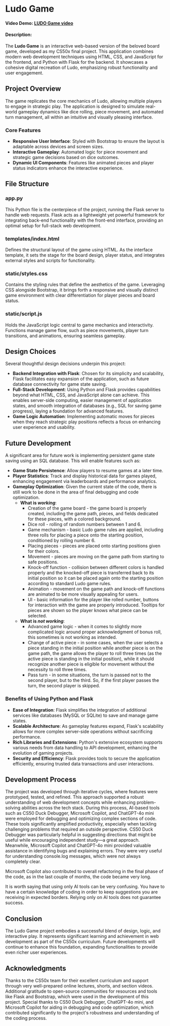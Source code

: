 # Ludo Game

#### Video Demo: [LUDO Game video](https://youtu.be/VCyraBtktCQ)


#### Description:
The **Ludo Game** is an interactive web-based version of the beloved board game, developed as my CS50x final project. This application combines modern web development techniques using HTML, CSS, and JavaScript for the frontend, and Python with Flask for the backend. It showcases a cohesive digital recreation of Ludo, emphasizing robust functionality and user engagement.

## Project Overview

The game replicates the core mechanics of Ludo, allowing multiple players to engage in strategic play. The application is designed to simulate real-world gameplay dynamics like dice rolling, piece movement, and automated turn management, all within an intuitive and visually pleasing interface.

### Core Features

- **Responsive User Interface**: Styled with Bootstrap to ensure the layout is adaptable across devices and screen sizes.
- **Interactive Gameplay**: Automated logic for piece movement and strategic game decisions based on dice outcomes.
- **Dynamic UI Components**: Features like animated pieces and player status indicators enhance the interactive experience.

## File Structure
### app.py

This Python file is the centerpiece of the project, running the Flask server to handle web requests. Flask acts as a lightweight yet powerful framework for integrating back-end functionality with the front-end interface, providing an optimal setup for full-stack web development.

### templates/index.html

Defines the structural layout of the game using HTML. As the interface template, it sets the stage for the board design, player status, and integrates external styles and scripts for functionality.

### static/styles.css

Contains the styling rules that define the aesthetics of the game. Leveraging CSS alongside Bootstrap, it brings forth a responsive and visually distinct game environment with clear differentiation for player pieces and board status.

### static/script.js

Holds the JavaScript logic central to game mechanics and interactivity. Functions manage game flow, such as piece movements, player turn transitions, and animations, ensuring seamless gameplay.

## Design Choices

Several thoughtful design decisions underpin this project:

- **Backend Integration with Flask**: Chosen for its simplicity and scalability, Flask facilitates easy expansion of the application, such as future database connectivity for game state saving.
- **Full-Stack Development**: Using Python and Flask provides capabilities beyond what HTML, CSS, and JavaScript alone can achieve. This enables server-side computing, easier management of application states, and smooth integration of databases (e.g., SQL for saving game progress), laying a foundation for advanced features.
- **Game Logic Automation**: Implementing automatic moves for pieces when they reach strategic play positions reflects a focus on enhancing user experience and usability.

## Future Development

A significant area for future work is implementing persistent game state saving using an SQL database. This will enable features such as:
- **Game State Persistence**: Allow players to resume games at a later time.
- **Player Statistics**: Track and display historical data for games played, enhancing engagement via leaderboards and performance analytics.
- **Gameplay Optimization**: Given the current state of the code, there is still work to be done in the area of final debugging and code optimization.
    - **What is _working_**:
        - Creation of the game board - the game board is properly created, including the game path, pieces, and fields dedicated for these pieces, with a colored background.
        - Dice roll - rolling of random numbers between 1 and 6.
        - Game mechanism - basic Ludo game rules are applied, including three rolls for placing a piece onto the starting position, conditioned by rolling number 6.
        - Placing pieces - pieces are placed onto starting positions given for their colors.
        - Movement - pieces are moving on the game path from starting to safe positions.
        - Knock-off function - collision between different colors is handled properly and the knocked-off piece is transferred back to its initial position so it can be placed again onto the starting position according to standard Ludo game rules.
        - Animation - movement on the game path and knock-off functions are animated to be more visually appealing for users.
        - UI - basic information for the player like rolled number, buttons for interaction with the game are properly introduced. Tooltips for pieces are shown so the player knows what piece can be selected.
    - **What is _not working_**:
        - Advanced game logic - when it comes to slightly more complicated logic around proper acknowledgment of bonus roll, this sometimes is not working as intended.
        - Change of active piece - in some cases, when the user selects a piece standing in the initial position while another piece is on the game path, the game allows the player to roll three times (as the active piece is standing in the initial position), while it should recognize another piece is eligible for movement without the necessity to roll three times.
        - Pass turn - in some situations, the turn is passed not to the second player, but to the third. So, if the first player passes the turn, the second player is skipped.

### Benefits of Using Python and Flask

- **Ease of Integration**: Flask simplifies the integration of additional services like databases (MySQL or SQLite) to save and manage game states.
- **Scalable Architecture**: As gameplay features expand, Flask's scalability allows for more complex server-side operations without sacrificing performance.
- **Rich Libraries and Extensions**: Python's extensive ecosystem supports various needs from data handling to API development, enhancing the evolution of gaming projects.
- **Security and Efficiency**: Flask provides tools to secure the application efficiently, ensuring trusted data transactions and user interactions.

## Development Process

The project was developed through iterative cycles, where features were prototyped, tested, and refined. This approach supported a robust understanding of web development concepts while enhancing problem-solving abilities across the tech stack. During this process, AI-based tools such as CS50 Duck Debugger, Microsoft Copilot, and ChatGPT-4o mini were employed for debugging and optimizing complex sections of code. These tools significantly amplified productivity, especially when tackling challenging problems that required an outside perspective. CS50 Duck Debugger was particularly helpful in suggesting directions that might be useful while encouraging independent study—a great approach. Meanwhile, Microsoft Copilot and ChatGPT-4o mini provided valuable assistance in identifying bugs and explaining errors. They were very useful for understanding console.log messages, which were not always completely clear.

Microsoft Copilot also contributed to overall refactoring in the final phase of the code, as in the last couple of months, the code became very long.

It is worth saying that using only AI tools can be very confusing. You have to have a certain knowledge of coding in order to keep suggestions you are receiving in expected borders. Relying only on AI tools does not guarantee success.

## Conclusion

The Ludo Game project embodies a successful blend of design, logic, and interactive play. It represents significant learning and achievement in web development as part of the CS50x curriculum. Future developments will continue to enhance this foundation, expanding functionalities to provide even richer user experiences.

## Acknowledgments

Thanks to the CS50x team for their excellent curriculum and support through very well-prepared online lectures, shorts, and section videos. Additional gratitude to open-source communities for resources and tools like Flask and Bootstrap, which were used in the development of this project. Special thanks to CS50 Duck Debugger, ChatGPT-4o mini, and Microsoft Copilot for aiding in debugging and code optimization, which contributed significantly to the project's robustness and understanding of the coding process.
